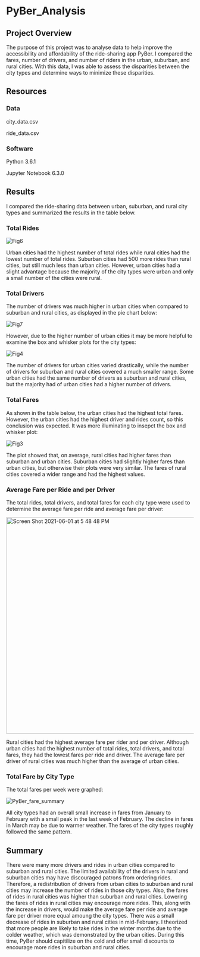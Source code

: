 # PyBer_Analysis
## Project Overview

The purpose of this project was to analyse data to help improve the accessibility and affordability of the ride-sharing app PyBer. I compared the fares, number of drivers, and number of riders in the urban, suburban, and rural cities. With this data, I was able to assess the disparities between the city types and determine ways to minimize these disparities.


## Resources
### Data
city_data.csv

ride_data.csv

### Software
Python 3.6.1

Jupyter Notebook 6.3.0

## Results

I compared the ride-sharing data between urban, suburban, and rural city types and summarized the results in the table below.

### Total Rides

![Fig6](https://user-images.githubusercontent.com/83552696/120411904-7847e900-c30a-11eb-8453-ea756da0bd8d.png)

Urban cities had the highest number of total rides while rural cities had the lowest number of total rides. Suburban cities had 500 more rides than rural cities, but still much less than urban cities. However, urban cities had a slight advantage because the majority of the city types were urban and only a small number of the cities were rural.


### Total Drivers

The number of drivers was much higher in urban cities when compared to suburban and rural cities, as displayed in the pie chart below:

![Fig7](https://user-images.githubusercontent.com/83552696/120411921-7ed66080-c30a-11eb-9ae8-40fe226762ce.png)

However, due to the higher number of urban cities it may be more helpful to examine the box and whisker plots for the city types:

![Fig4](https://user-images.githubusercontent.com/83552696/120423926-43df2780-c320-11eb-8970-7d89080fb6be.png)

The number of drivers for urban cities varied drastically, while the number of drivers for suburban and rural cities covered a much smaller range. Some urban cities had the same number of drivers as suburban and rural cities, but the majority had of urban cities had a higher number of drivers.


### Total Fares

As shown in the table below, the urban cities had the highest total fares. However, the urban cities had the highest driver and rides count, so this conclusion was expected. It was more illuminating to insepct the box and whisker plot:

![Fig3](https://user-images.githubusercontent.com/83552696/120424490-5148e180-c321-11eb-9f81-edbecd9aa703.png)

The plot showed that, on average, rural cities had higher fares than suburban and urban cities. Suburban cities had slightly higher fares than urban cities, but otherwise their plots were very similar. The fares of rural cities covered a wider range and had the highest values.

### Average Fare per Ride and per Driver

The total rides, total drivers, and total fares for each city type were used to determine the average fare per ride and average fare per driver:

<img width="580" alt="Screen Shot 2021-06-01 at 5 48 48 PM" src="https://user-images.githubusercontent.com/83552696/120407292-b42a8080-c301-11eb-8629-17fad52216be.png">

Rural cities had the highest average fare per rider and per driver. Although urban cities had the highest number of total rides, total drivers, and total fares, they had the lowest fares per ride and driver. The average fare per driver of rural cities was much higher than the average of urban cities.

### Total Fare by City Type

The total fares per week were graphed:

![PyBer_fare_summary](https://user-images.githubusercontent.com/83552696/120425000-4f335280-c322-11eb-8592-4472542dccfb.png)

All city types had an overall small increase in fares from January to February with a small peak in the last week of February. The decline in fares in March may be due to warmer weather. The fares of the city types roughly followed the same pattern.

## Summary

There were many more drivers and rides in urban cities compared to suburban and rural cities. The limited availability of the drivers in rural and suburban cities may have discouraged patrons from ordering rides. Therefore, a redistribution of drivers from urban cities to suburban and rural cities may increase the number of rides in those city types.
Also, the fares of rides in rural cities was higher than suburban and rural cities. Lowering the fares of rides in rural cities may encourage more rides. This, along with the increase in drivers, would make the average fare per ride and average fare per driver more equal amoung the city types. There was a small decrease of rides in suburban and rural cities in mid-February. I theorized that more people are likely to take rides in the winter months due to the colder weather, which was demonstrated by the urban cities. During this time, PyBer should capitilize on the cold and offer small discounts to encourage more rides in suburban and rural cities.

